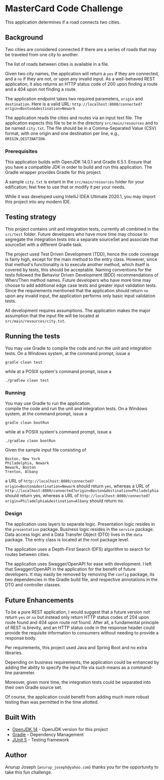 # MasterCard Code Challenge
This application determines if a road connects two cities.

## Background
Two cities are considered connected if there are a series of roads that may be traveled
from one city to another.

The list of roads between cities is available in a file.

Given two city names, the application will return a `yes` if they are connected, and a `no`
if they are not, or upon any invalid input.  As a well-behaved REST application, it also
returns an HTTP status code of 200 upon finding a route and a 404 upon not finding a route.

The application endpoint takes two required parameters, `origin` and `destination`.  Here
is a valid URL:
```http://localhost:8080/connected?origin=Boston&destination=Newark```

The application reads the cities and routes via an input text file.  The application expects
this file to be in the directory `src/main/resources` and to be named `city.txt`. The file
should be in a Comma-Separated Value (CSV) format, with one origin and one destination per
line, e.g., `ORIGIN,DESTINATION`.

### Prerequisites
This application builds with OpenJDK 14.0.1 and Gradle 6.5.1.  Ensure that you have a
compatible JDK in order to build and run this application.  The Gradle wrapper provides
Gradle for this project.

A sample `city.txt` is extant in the `src/main/resources` folder for your edification; feel
 free to use that or modify it per your needs.

While it was developed using IntelliJ IDEA Ultimate 2020.1, you may import this project into
any modern IDE.

## Testing strategy
This project contains unit and integration tests, currently all combined in the `src/test`
folder.  Future developers who have more time may choose to segregate the integration tests
into a separate sourceSet and associate that sourceSet with a different Gradle task.

The project used Test Driven Development (TDD), hence the code coverage is fairly high,
except for the main method to the entry class.  However, since that method's functionality
is to execute another method, which itself is covered by tests, this should be acceptable.
Naming conventions for the tests followed the Behavior Driven Development (BDD)
recommendations of When/Then method names.  Future developers who have more time may choose
to add additional edge case tests and greater input validation tests.  Since the requirements
mentioned that the application should return `no` upon any invalid input, the application
performs only basic input validation tests.

All development requires assumptions.  The application makes the major assumption that the
input file will be located at `src/main/resources/city.txt`.

## Running the tests
You may use Gradle to compile the code and run the unit and integration tests.  On a Windows
system, at the command prompt, issue a
```
gradle clean test
```
while at a POSIX system's command prompt, issue a
```
./gradlew clean test
```

### Running
You may use Gradle to run the application.  
compile the code and run the unit and integration tests.  On a Windows system, at the command
prompt, issue a
```
gradle clean bootRun
```
while at a POSIX system's command prompt, issue a
```
./gradlew clean bootRun
```

Given the sample input file consisting of
```
Boston, New York
Philadelphia, Newark
Newark, Boston
Trenton, Albany
```
a URL of 
```http://localhost:8080/connected?origin=Boston&destination=Newark```
should return `yes`, whereas a URL of
```http://localhost:8080/connected?origin=Boston&destination=Philadelphia```
should return yes, whereas a URL of
```http://localhost:8080/connected?origin=Philadelphia&destination=Albany```
should return no.

### Design
The application uses layers to separate logic.  Presentation logic resides in the
`presentation` package.  Business logic resides in the `service` package.  Data access logic
and a Data Transfer Object (DTO) lives in the `data` package.  The entry class is located at
the root package level.

The application uses a Depth-First Search (DFS) algorithm to search for routes between
cities.

The application uses Swagger/OpenAPI for ease with development.  I left that Swagger/OpenAPI
in the application for the benefit of future developers.  It may easily be removed by
removing the `config` package, its two dependencies in the Gradle build file, and respective
annotations in the DTO and controller classes.

## Future Enhancements
To be a pure REST application, I would suggest that a future version not return `yes` or
`no` but instead only return HTTP status codes of 204 upon route found and 404 upon route
not found.  After all, a fundamental principle of REST is brevity, and an HTTP status code
in the response header could provide the requisite information to consumers without
needing to provide a response body.

Per requirements, this project used Java and Spring Boot and no extra libraries.

Depending on business requirements, the application could be enhanced by adding the ability
to specify the input file via such means as a command-line parameter.

Moreover, given more time, the integration tests could be separated into their own Gradle
source set.

Of course, the application could benefit from adding much more robust testing than was
permitted in the time allotted.

## Built With
* [OpenJDK 14](https://openjdk.java.net/projects/jdk/14/) - OpenJDK version for this project
* [Gradle](https://gradle.org/) - Dependency Management
* [JUnit 5](https://junit.org/junit5/) - Testing framework

## Author
Anurup Joseph (`anurup_joseph@yahoo.com`) thanks you for the opportunity to take this fun
challenge.